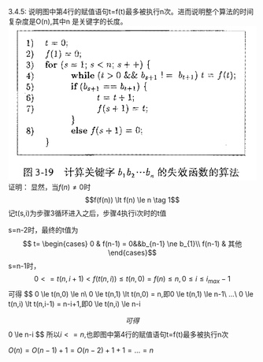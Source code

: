 3.4.5: 说明图中第4行的赋值语句t=f(t)最多被执行n次。进而说明整个算法的时间复杂度是O(n),其中n 是关键字的长度。
![Alt text](image\计算关键字失效函数的算法.bmp)
证明：
显然，当$f(n) \ne 0$时
$$f(f(n)) \lt f(n) \le n \tag 1$$
记t(s,i)为步骤3循环进入之后，步骤4执行i次时的t值

s=n-2时，最终的t值为
$$
t=
\begin{cases}
0 & f(n-1) = 0&&b_{n-1} \ne b_{1}\\
f(n-1) & 其他
\end{cases}$$
s=n-1时，
$$0<=t(n,i+1) \lt f(t(n,i)) \le t(n,0) = f(n) \le n,0 \le i \le i_{max}-1$$
可得
$$
0 \le t(n,0) \le n\\
0 \le t(n,1) \lt t(n,0) = n,即0 \le t(n,1) \le n-1\\
...\\
0 \le t(n,i) \lt t(n,i-1) = n-i+1,即0 \le t(n,i) \le n-i

$$
可得
$$
    0 \le n-i
$$
所以$i <= n$,也即图中第4行的赋值语句t=f(t)最多被执行n次

$O(n) = O(n-1) + 1 = O(n-2) + 1+1=...=n$
